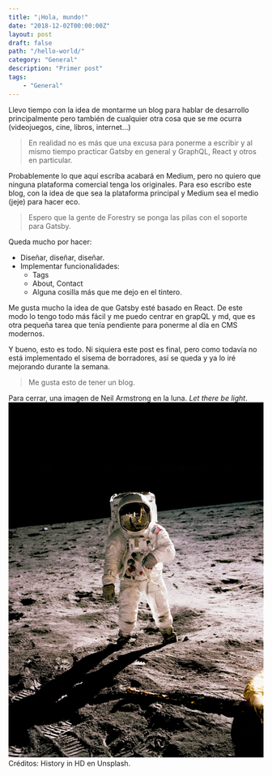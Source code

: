 ```yaml
---
title: "¡Hola, mundo!"
date: "2018-12-02T00:00:00Z"
layout: post
draft: false
path: "/hello-world/"
category: "General"
description: "Primer post"
tags:
	- "General"
---
```


Llevo tiempo con la idea de montarme un blog para hablar de desarrollo principalmente pero también de cualquier otra cosa que se me ocurra (videojuegos, cine, libros, internet...)

>En realidad no es más que una excusa para ponerme a escribir y al mismo tiempo practicar Gatsby en general y GraphQL, React y otros en particular.

Probablemente lo que aquí escriba acabará en Medium, pero no quiero que ninguna plataforma comercial tenga los originales. Para eso escribo este blog, con la idea de que sea la plataforma principal y Medium sea el medio (jeje) para hacer eco.

>Espero que la gente de Forestry se ponga las pilas con el soporte para Gatsby.

Queda mucho por hacer:

* Diseñar, diseñar, diseñar.
* Implementar funcionalidades:
  * Tags
  * About, Contact
  * Alguna cosilla más que me dejo en el tintero.

Me gusta mucho la idea de que Gatsby esté basado en React. De este modo lo tengo todo más fácil y me puedo centrar en grapQL y md, que es otra pequeña tarea que tenía pendiente para ponerme al día en CMS modernos.

Y bueno, esto es todo. Ni siquiera este post es final, pero como todavía no está implementado el sisema de borradores, así se queda y ya lo iré mejorando durante la semana.

> Me gusta esto de tener un blog.

Para cerrar, una imagen de Neil Armstrong en la luna. *Let there be light*.
![Neil Armstrong](history-in-hd-1142826-unsplash.jpg)
Créditos: History in HD en Unsplash.